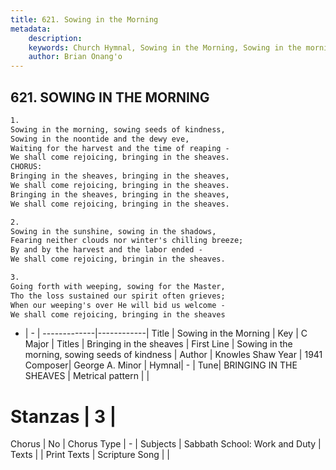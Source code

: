 ```yaml
---
title: 621. Sowing in the Morning
metadata:
    description: 
    keywords: Church Hymnal, Sowing in the Morning, Sowing in the morning, sowing seeds of kindness, Bringing in the sheaves
    author: Brian Onang'o
---
```



## 621. SOWING IN THE MORNING

```txt
1.
Sowing in the morning, sowing seeds of kindness,
Sowing in the noontide and the dewy eve,
Waiting for the harvest and the time of reaping -
We shall come rejoicing, bringing in the sheaves.
CHORUS:
Bringing in the sheaves, bringing in the sheaves,
We shall come rejoicing, bringing in the sheaves.
Bringing in the sheaves, bringing in the sheaves,
We shall come rejoicing, bringing in the sheaves.

2.
Sowing in the sunshine, sowing in the shadows,
Fearing neither clouds nor winter's chilling breeze;
By and by the harvest and the labor ended -
We shall come rejoicing, bringin in the sheaves.

3.
Going forth with weeping, sowing for the Master,
Tho the loss sustained our spirit often grieves;
When our weeping's over He will bid us welcome -
We shall come rejoicing, bringing in the sheaves
```

- |   -  |
-------------|------------|
Title | Sowing in the Morning |
Key | C Major |
Titles | Bringing in the sheaves |
First Line | Sowing in the morning, sowing seeds of kindness |
Author | Knowles Shaw
Year | 1941
Composer| George A. Minor |
Hymnal|  - |
Tune| BRINGING IN THE SHEAVES |
Metrical pattern | |
# Stanzas | 3 |
Chorus | No |
Chorus Type | - |
Subjects | Sabbath School: Work and Duty |
Texts |  |
Print Texts | 
Scripture Song |  |
  
